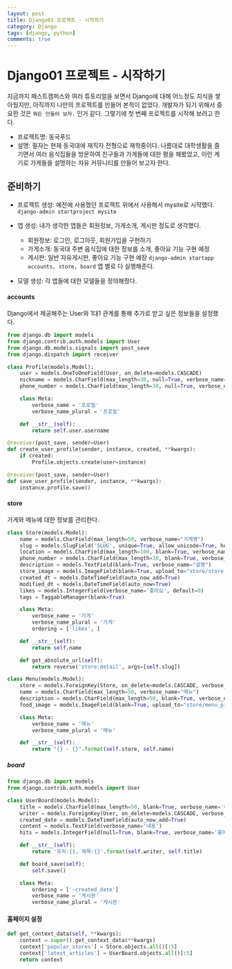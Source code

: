```yaml
---
layout: post
title: Django01 프로젝트 - 시작하기
category: Django
tags: [django, python]
comments: true
---
```


Django01 프로젝트 - 시작하기
=======

지금까지 패스트캠퍼스와 여러 튜토리얼을 보면서 Django에 대해 어느정도 지식을 쌓아뒀지만, 아직까지 나만의 프로젝트를 만들어 본적이 없었다. 개발자가 되기 위해서 중요한 것은 `뭐든 만들어 보자.` 인거 같다. 그렇기에 첫 번째 프로젝트를 시작해 보려고 한다.

- 프로젝트명: 동국푸드
- 설명: 필자는 현재 동국대에 재직자 전형으로 재학중이다. 나름대로 대학생활을 즐기면서 여러 음식집들을 방문하여 친구들과 가게들에 대한 평을 해봤었고, 이런 계기로 가게들을 설명하는 자유 커뮤니티를 만들어 보고자 한다.


## 준비하기

- 프로젝트 생성: 예전에 사용했던 프로젝트 위에서 사용해서 mysite로 시작했다.
`django-admin startproject mysite`

- 앱 생성: 내가 생각한 앱들은 회원정보, 가게소개, 게시판 정도로 생각했다.
  - 회원정보: 로그인, 로그아웃, 회원가입을 구현하기
  - 가게소개: 동국대 주변 음식집에 대한 정보를 소개, 좋아요 기능 구현 예정
  - 게시판: 일반 자유게시판, 좋아요 기능 구현 예장
`django-admin startapp accounts, store, board` 앱 별로 다 실행해준다.

- 모델 생성: 각 앱들에 대한 모델들을 정의해줬다.
#### accounts
Django에서 제공해주는 User와 1대1 관계를 통해 추가로 받고 싶은 정보들을 설정했다.

```python
from django.db import models
from django.contrib.auth.models import User
from django.db.models.signals import post_save
from django.dispatch import receiver

class Profile(models.Model):
    user = models.OneToOneField(User, on_delete=models.CASCADE)
    nickname = models.CharField(max_length=30, null=True, verbose_name='닉네임',)
    phone_number = models.CharField(max_length=30, null=True, verbose_name='전화번호',)

    class Meta:
        verbose_name = '프로필'
        verbose_name_plural = '프로필'

    def __str__(self):
        return self.user.username

@receiver(post_save, sender=User)
def create_user_profile(sender, instance, created, **kwargs):
    if created:
        Profile.objects.create(user=instance)

@receiver(post_save, sender=User)
def save_user_profile(sender, instance, **kwargs):
    instance.profile.save()
```

#### store
가게와 메뉴에 대한 정보를 관리한다.

```python
class Store(models.Model):
    name = models.CharField(max_length=50, verbose_name="가게명")
    slug = models.SlugField('SLUG', unique=True, allow_unicode=True, help_text='one word for alias')
    location = models.CharField(max_length=100, blank=True, verbose_name="위치")
    phone_number = models.CharField(max_length=30, blank=True, verbose_name="연락처")
    description = models.TextField(blank=True, verbose_name="설명")
    store_image = models.ImageField(blank=True, upload_to="store/store_pic")
    created_dt = models.DateTimeField(auto_now_add=True)
    modified_dt = models.DateTimeField(auto_now=True)
    likes = models.IntegerField(verbose_name='좋아요', default=0)
    tags = TaggableManager(blank=True)

    class Meta:
        verbose_name = '가게'
        verbose_name_plural = '가게'
        ordering = ['likes', ]

    def __str__(self):
        return self.name

    def get_absolute_url(self):
        return reverse('store:detail', args=[self.slug])

class Menu(models.Model):
    store = models.ForeignKey(Store, on_delete=models.CASCADE, verbose_name="가게명")
    name = models.CharField(max_length=50, verbose_name="메뉴")
    description = models.CharField(max_length=50, blank=True, verbose_name="설명")
    food_image = models.ImageField(blank=True, upload_to="store/menu_pic")

    class Meta:
        verbose_name = '메뉴'
        verbose_name_plural = '메뉴'

    def __str__(self):
        return "{} - {}".format(self.store, self.name)
```

##### board
```python
from django.db import models
from django.contrib.auth.models import User

class UserBoard(models.Model):
    title = models.CharField(max_length=50, blank=True, verbose_name='제목')
    writer = models.ForeignKey(User, on_delete=models.CASCADE, verbose_name='작성자')
    created_date = models.DateTimeField(auto_now_add=True)
    content = models.TextField(verbose_name='내용')
    hits = models.IntegerField(null=True, blank=True, verbose_name='좋아요')

    def __str__(self):
        return '유저:{}, 제목:{}'.format(self.writer, self.title)

    def board_save(self):
        self.save()

    class Meta:
        ordering = ['-created_date']
        verbose_name = '게시판'
        verbose_name_plural = '게시판'

```


#### 홈페이지 설정
```python
def get_context_data(self, **kwargs):
    context = super().get_context_data(**kwargs)
    context['popular_stores'] = Store.objects.all()[:5]
    context['latest_articles'] = UserBoard.objects.all()[:5]
    return context

```

